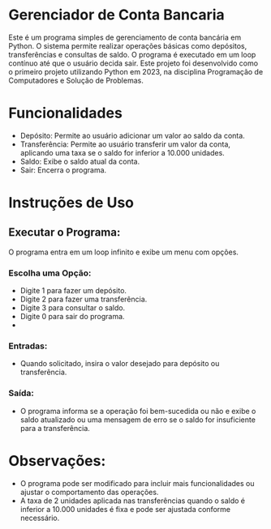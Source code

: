 # Gerenciador de Conta Bancaria
Este é um programa simples de gerenciamento de conta bancária em Python. O sistema permite realizar operações básicas como depósitos, transferências e consultas de saldo. O programa é executado em um loop contínuo até que o usuário decida sair. Este projeto foi desenvolvido como o primeiro projeto utilizando Python em 2023, na disciplina Programação de Computadores e Solução de Problemas.

# Funcionalidades
- Depósito: Permite ao usuário adicionar um valor ao saldo da conta.
- Transferência: Permite ao usuário transferir um valor da conta, aplicando uma taxa se o saldo for inferior a 10.000 unidades.
- Saldo: Exibe o saldo atual da conta.
- Sair: Encerra o programa.
  
# Instruções de Uso
## Executar o Programa:

O programa entra em um loop infinito e exibe um menu com opções.
### Escolha uma Opção:
- Digite 1 para fazer um depósito.
- Digite 2 para fazer uma transferência.
- Digite 3 para consultar o saldo.
- Digite 0 para sair do programa.
- 
### Entradas:
- Quando solicitado, insira o valor desejado para depósito ou transferência.

### Saída:
- O programa informa se a operação foi bem-sucedida ou não e exibe o saldo atualizado ou uma mensagem de erro se o saldo for insuficiente para a transferência.

# Observações:
- O programa pode ser modificado para incluir mais funcionalidades ou ajustar o comportamento das operações.
- A taxa de 2 unidades aplicada nas transferências quando o saldo é inferior a 10.000 unidades é fixa e pode ser ajustada conforme necessário.
